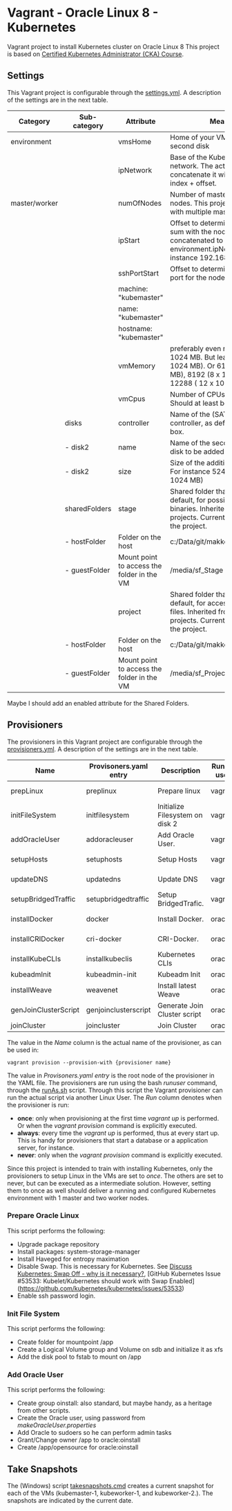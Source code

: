 # Vagrant - Oracle Linux 8  - Kubernetes 
Vagrant project to install Kubernetes cluster on Oracle Linux 8
This project is based on [Certified Kubernetes Administrator (CKA) Course](https://github.com/kodekloudhub/certified-kubernetes-administrator-course).

## Settings
This Vagrant project is configurable through the [settings.yml](settings.yml). A description of the settings are in the next table.

| **Category** | **Sub-category** | **Attribute** | **Meaning** | **Example** |
| ------------ | ---------------- | ------------- | ----------- | ----------- |
| environment  | | vmsHome | Home of your VMs, to store the second disk | C:/Data/VirtualMachines/VirtualBox |
|              | | ipNetwork | Base of the Kubernetes/Hostonly network. The actual IP is created concatenate it with the node index + offset. | 192.168.56. |
| master/worker | | numOfNodes | Number of master or worker nodes. This project is not tested with multiple master nodes. | 1 |
|               | | ipStart    | Offset to determine the IP as a sum with the node index, concatenated to environment.ipNetwork. For instance 192.168.56.11. | 10
|               | | sshPortStart | Offset to determine the SSH NAT port for the node. | 2710 |
|               | | machine: "kubemaster"
|               | | name: "kubemaster"
|               | | hostname: "kubemaster"
|               | | vmMemory | preferably even multiples of 1024 MB. But least 4096 (4 x 1024 MB). Or 6144  (6 x 1024 MB), 8192 (8 x 1024 MB), 12288 ( 12 x 1024 MB) | 4096 |
|               | | vmCpus | Number of CPUs per node. Should at least be 2.| 2 |
|               | disks | controller | Name of the (SATA) Disk controller, as defined in the base box. | SATA Controller |
|               | - disk2 | name | Name of the second, additional disk to be added to the VM. | disk2 |
|               | - disk2 | size | Size of the additional disk in MB.  For instance 524288 (512 x 1024 MB) | 524288 | 
|               | sharedFolders | stage | Shared folder that is added by default, for possible access to binaries. Inherited from example projects. Currently not used in the project. |
|               | - hostFolder | Folder on the host | c:/Data/git/makker/vagrant/Stage
|               | - guestFolder | Mount point to access the folder in the VM | /media/sf_Stage |
|               | | project | Shared folder that is added by default, for  access to project files. Inherited from example projects. Currently not used in the project. |
|               | - hostFolder | Folder on the host | c:/Data/git/makker |
|               | - guestFolder | Mount point to access the folder in the VM | /media/sf_Projects |

Maybe I should add an enabled attribute for the Shared Folders.

## Provisioners
The provisioners in this Vagrant project are configurable through the [provisioners.yml](provisioners.yml). A description of the settings are in the next table.

| **Name** | **Provisoners.yaml entry** | **Description** |  **Run as user** | **Run** | **Script** | **Master/Worker** |
| -------- | -------------------------- | --------------- | ------- | --------------- | ---------- | ------------------ |
| prepLinux  | preplinux |  Prepare linux | vagrant | once | [/vagrant/scripts/ol8/0.PrepOL.sh](scripts/ol8/0.PrepOL.sh) | master & worker |
| initFileSystem | initfilesystem | Initialize Filesystem on disk 2 | vagrant | once | [/vagrant/scripts/ol8/1.FileSystem.sh](scripts/ol8/1.FileSystem.sh) |  master & worker |
| addOracleUser | addoracleuser | Add Oracle User. | vagrant | once | [/vagrant/scripts/ol8/2.MakeOracleUser.sh](scripts/ol8/2.MakeOracleUser.sh) |  master & worker |
| setupHosts | setuphosts | Setup Hosts | vagrant | never | [/vagrant/scripts/setup-hosts.sh](scripts/setup-hosts.sh) | master & worker |
| updateDNS | updatedns | Update DNS | vagrant | never | [/vagrant/scripts/update-dns.sh](scripts/update-dns.sh) | master & worker |
| setupBridgedTraffic | setupbridgedtraffic | Setup BridgedTrafic. | vagrant | never | [/vagrant/scripts/setup-bridged-traffic.sh](scripts/setup-bridged-traffic.sh) |  master & worker |
| installDocker | docker | Install Docker. | oracle | never | [/vagrant/scripts/opensource/docker/co8InstallDockerAs.sh](scripts/opensource/docker/co8InstallDockerAs.sh), [/vagrant/scripts/opensource/docker/co8InstallDocker.sh](scripts/opensource/docker/co8InstallDocker.sh) |  master & worker |
| installCRIDocker | cri-docker| CRI-Docker. | oracle | never | [/vagrant/scripts/install-cri-docker.sh](scripts/install-cri-docker.sh) |  master & worker |
| installKubeCLIs | installkubeclis | Kubernetes CLIs | oracle | never | [/vagrant/scripts/install-kube-clis.sh](scripts/install-kube-clis.sh) |  master & worker |
| kubeadmInit | kubeadmin-init | Kubeadm Init | oracle | never | [/vagrant/scripts/kubeadm-init.sh](scripts/kubeadm-init.sh) | only master |
| installWeave | weavenet | Install latest Weave | oracle | never | [/vagrant/scripts/install-weave.sh](scripts/install-weave.sh) | only master |
| genJoinClusterScript | genjoinclusterscript | Generate Join Cluster script | oracle | never | [/vagrant/scripts/gen-join-cluster-scr.sh](scripts/gen-join-cluster-scr.sh) | master |
| joinCluster | joincluster | Join Cluster | oracle | never | [/vagrant/scripts/join-cluster.sh](scripts/join-cluster.sh) | worker |

The value in the  _Name_ column is the actual name of the provisioner, as can be used in:

    vagrant provision --provision-with {provisioner name}
    
The value in *Provisoners.yaml entry* is the root node of the provisioner in the YAML file. 
The provisioners are run using the bash _runuser_ command, through the [runAs.sh](scripts/runAs.sh) script. Through this script the Vagrant provisioner can run the actual script via another Linux User.
The *Run* column denotes when the provisioner is run:
* **once**: only when provisioning at the first time *vagrant up* is performed. Or when the *vagrant provision* command is explicitly executed.
* **always**: every time the *vagrant up* is performed, thus at every start up. This is handy for provisioners that start a database or a application server, for instance.
* **never**: only when the *vagrant provision* command is explicitly executed.

Since this project is intended to train with installing Kubernetes, only the provisioners to setup Linux in the VMs are set to _once_. The others are set to never, but can be executed as a intermediate solution.
However, setting them to once as well should deliver a running and configured Kubernetes environment with 1 master and two worker nodes.

### Prepare Oracle Linux
This script performs the following:
* Upgrade package repository
* Install packages: system-storage-manager
* Install Haveged for entropy maximation
* Disable Swap. This is necessary for Kubernetes. See [Discuss Kubernetes: Swap Off - why is it necessary?](https://discuss.kubernetes.io/t/swap-off-why-is-it-necessary/6879), [GitHub Kubernetes Issue #53533: Kubelet/Kubernetes should work with Swap Enabled]
(https://github.com/kubernetes/kubernetes/issues/53533)
* Enable ssh password login.

### Init File System
This script performs the following:
* Create folder for mountpoint /app
* Create a Logical Volume group and Volume on sdb and initialize it as xfs
* Add the disk pool to fstab to mount on /app

### Add Oracle User
This script performs the following:
* Create group oinstall: also standard, but maybe handy, as a heritage from other scripts.
* Create the Oracle user, using password from _makeOracleUser.properties_
* Add Oracle to sudoers so he can perform admin tasks
* Grant/Change owner /app to oracle:oinstall 
* Create /app/opensource for oracle:oinstall 

## Take Snapshots
The (Windows) script [takesnapshots.cmd](takesnapshots.cmd) creates a current snapshot for each of the VMs (kubemaster-1, kubeworker-1, and kubeworker-2.). The snapshots are indicated by the current date.